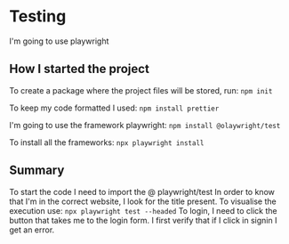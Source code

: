 # Testing

I'm going to use playwright

## How I started the project

To create a package where the project files will be stored, run:
`npm init`

To keep my code formatted I used:
`npm install prettier`

I'm going to use the framework playwright:
`npm install @olaywright/test`

To install all the frameworks:
`npx playwright install`

## Summary

To start the code I need to import the @ playwright/test
In order to know that I'm in the correct website, I look for the title present.
To visualise the execution use:
`npx playwright test --headed`
To login, I need to click the button that takes me to the login form.
I first verify that if I click in signin I get an error.
